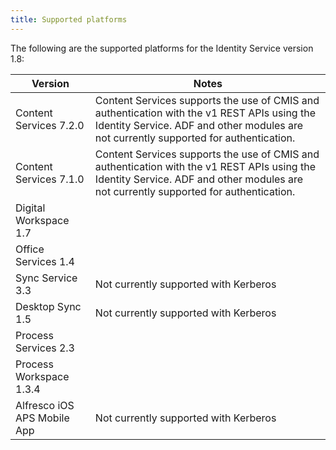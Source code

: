 ```yaml
---
title: Supported platforms
---
```


The following are the supported platforms for the Identity Service version 1.8:

| Version | Notes |
| ------- | ----- |
| Content Services 7.2.0 | Content Services supports the use of CMIS and authentication with the v1 REST APIs using the Identity Service. ADF and other modules are not currently supported for authentication. |
| Content Services 7.1.0 | Content Services supports the use of CMIS and authentication with the v1 REST APIs using the Identity Service. ADF and other modules are not currently supported for authentication. |
| Digital Workspace 1.7 | |
| Office Services 1.4 | |
| Sync Service 3.3 | Not currently supported with Kerberos |
| Desktop Sync 1.5 | Not currently supported with Kerberos |
| Process Services 2.3 | |
| Process Workspace 1.3.4 | |
| Alfresco iOS APS Mobile App | Not currently supported with Kerberos |

